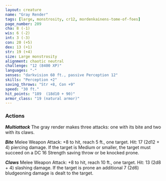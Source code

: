 ```yaml
---
layout: creature
name: "Gray Render"
tags: [large, monstrosity, cr12, mordenkainens-tome-of-foes]
page_number: 209
cha: 8 (-1)
wis: 6 (-2)
int: 3 (-3)
con: 20 (+5)
dex: 13 (+1)
str: 19 (+4)
size: Large monstrosity
alignment: chaotic neutral
challenge: "12 (8400 XP)"
languages: "-"
senses: "darkvision 60 ft., passive Perception 12"
skills: "Perception +2"
saving_throws: "Str +8, Con +9"
speed: "30 ft."
hit_points: "189  (18d10 + 90)"
armor_class: "19 (natural armor)"
---
```


### Actions

***Multiattack*** The gray render makes three attacks: one with its bite and two with its claws.

***Bite*** Melee Weapon Attack: +8 to hit, reach 5 ft., one target. Hit: 17 (2d12 + 4) piercing damage. If the target is Medium or smaller, the target must succeed on a DC 16 Strength saving throw or be knocked prone.

***Claws*** Melee Weapon Attack: +8 to hit, reach 10 ft., one target. Hit: 13 (2d8 + 4) slashing damage. If the target is prone an additional 7 (2d6) bludgeoning damage is dealt to the target.